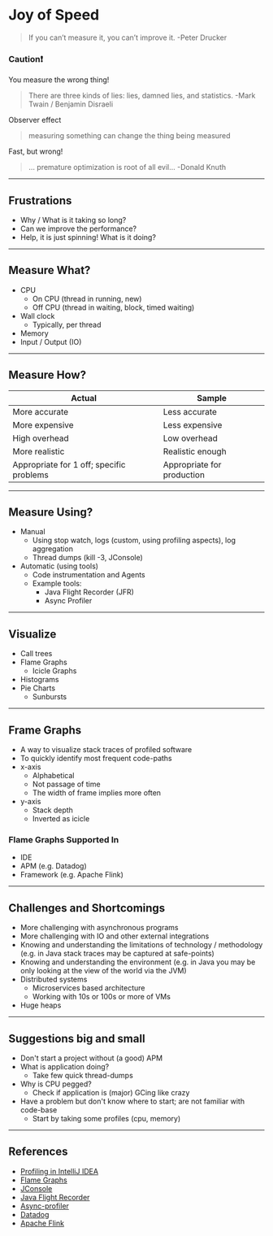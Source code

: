 # Joy of Speed

> If you can’t measure it, you can’t improve it. -Peter Drucker

### Caution❗
You measure the wrong thing!
> There are three kinds of lies: lies, damned lies, and statistics. -Mark Twain / Benjamin Disraeli

Observer effect
> measuring something can change the thing being measured

Fast, but wrong!
> ... premature optimization is root of all evil... -Donald Knuth

---

## Frustrations
* Why / What is it taking so long?
* Can we improve the performance?
* Help, it is just spinning! What is it doing?

---

## Measure What?
* CPU
  * On CPU (thread in running, new)
  * Off CPU (thread in waiting, block, timed waiting)
* Wall clock
  * Typically, per thread
* Memory
* Input / Output (IO)

---

## Measure How?
| Actual                                   | Sample                     |
|------------------------------------------|----------------------------|
| More accurate                            | Less accurate              |
| More expensive                           | Less expensive             |
| High overhead                            | Low overhead               |
| More realistic                           | Realistic enough           |
| Appropriate for 1 off; specific problems | Appropriate for production |

---

## Measure Using?
* Manual
    * Using stop watch, logs (custom, using profiling aspects), log aggregation
    * Thread dumps (kill -3, JConsole)
* Automatic (using tools)
  * Code instrumentation and Agents
  * Example tools:
    * Java Flight Recorder (JFR)
    * Async Profiler

---

## Visualize
* Call trees
* Flame Graphs
  * Icicle Graphs
* Histograms
* Pie Charts
  * Sunbursts

---

## Frame Graphs
* A way to visualize stack traces of profiled software 
* To quickly identify most frequent code-paths
* x-axis 
  * Alphabetical
  * Not passage of time
  * The width of frame implies more often
* y-axis
  * Stack depth
  * Inverted as icicle 

### Flame Graphs Supported In
* IDE
* APM (e.g. Datadog)
* Framework (e.g. Apache Flink)

---

## Challenges and Shortcomings
* More challenging with asynchronous programs
* More challenging with IO and other external integrations
* Knowing and understanding the limitations of technology / methodology (e.g. in Java stack traces may be captured at safe-points)
* Knowing and understanding the environment (e.g. in Java you may be only looking at the view of the world via the JVM)
* Distributed systems
  * Microservices based architecture
  * Working with 10s or 100s or more of VMs
* Huge heaps

---

## Suggestions big and small
* Don't start a project without (a good) APM
* What is application doing?
  * Take few quick thread-dumps
* Why is CPU pegged?
  * Check if application is (major) GCing like crazy 
* Have a problem but don't know where to start; are not familiar with code-base
  * Start by taking some profiles (cpu, memory)

---

## References
* [Profiling in IntelliJ IDEA](https://www.jetbrains.com/help/idea/profiler-intro.html)
* [Flame Graphs](https://www.brendangregg.com/flamegraphs.html)
* [JConsole](https://docs.oracle.com/javase/8/docs/technotes/guides/management/jconsole.html)
* [Java Flight Recorder](https://docs.oracle.com/javacomponents/jmc-5-4/jfr-runtime-guide/about.htm#JFRUH170)
* [Async-profiler](https://krzysztofslusarski.github.io/2022/12/12/async-manual.html)
* [Datadog](https://www.datadoghq.com/knowledge-center/distributed-tracing/flame-graph/)
* [Apache Flink](https://nightlies.apache.org/flink/flink-docs-master/docs/ops/debugging/flame_graphs/)